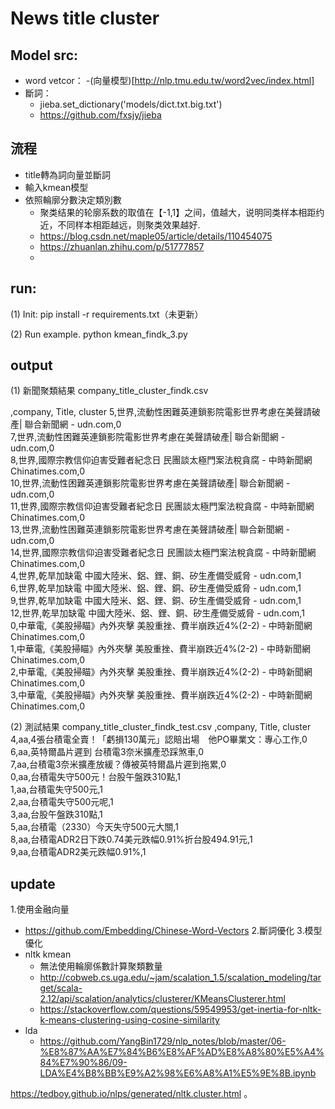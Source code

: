 # News title cluster

## Model src:
- word vetcor：
    -(向量模型)[http://nlp.tmu.edu.tw/word2vec/index.html]
- 斷詞：
    - jieba.set_dictionary('models/dict.txt.big.txt')
    - https://github.com/fxsjy/jieba

## 流程
- title轉為詞向量並斷詞   
- 輸入kmean模型   
- 依照輪廓分數決定類別數   
   - 聚类结果的轮廓系数的取值在【-1,1】之间，值越大，说明同类样本相距约近，不同样本相距越远，则聚类效果越好. 
   - https://blog.csdn.net/maple05/article/details/110454075
   - https://zhuanlan.zhihu.com/p/51777857
   - 
## run:
(1) Init: 
pip install -r requirements.txt（未更新）

(2) Run example.
python kmean_findk_3.py


## output

(1) 新聞聚類結果
company_title_cluster_findk.csv

,company,    Title,                                  cluster
5,世界,流動性困難英連鎖影院電影世界考慮在美聲請破產| 聯合新聞網 - udn.com,0  
7,世界,流動性困難英連鎖影院電影世界考慮在美聲請破產| 聯合新聞網 - udn.com,0  
8,世界,國際宗教信仰迫害受難者紀念日 民團談太極門案法稅貪腐 - 中時新聞網 Chinatimes.com,0  
10,世界,流動性困難英連鎖影院電影世界考慮在美聲請破產| 聯合新聞網 - udn.com,0  
11,世界,國際宗教信仰迫害受難者紀念日 民團談太極門案法稅貪腐 - 中時新聞網 Chinatimes.com,0  
13,世界,流動性困難英連鎖影院電影世界考慮在美聲請破產| 聯合新聞網 - udn.com,0  
14,世界,國際宗教信仰迫害受難者紀念日 民團談太極門案法稅貪腐 - 中時新聞網 Chinatimes.com,0  
4,世界,乾旱加缺電 中國大陸米、鋁、鋰、銅、矽生產備受威脅 - udn.com,1   
6,世界,乾旱加缺電 中國大陸米、鋁、鋰、銅、矽生產備受威脅 - udn.com,1  
9,世界,乾旱加缺電 中國大陸米、鋁、鋰、銅、矽生產備受威脅 - udn.com,1  
12,世界,乾旱加缺電 中國大陸米、鋁、鋰、銅、矽生產備受威脅 - udn.com,1  
0,中華電,《美股掃瞄》內外夾擊 美股重挫、費半崩跌近4%(2-2) - 中時新聞網 Chinatimes.com,0  
1,中華電,《美股掃瞄》內外夾擊 美股重挫、費半崩跌近4%(2-2) - 中時新聞網 Chinatimes.com,0   
2,中華電,《美股掃瞄》內外夾擊 美股重挫、費半崩跌近4%(2-2) - 中時新聞網 Chinatimes.com,0  
3,中華電,《美股掃瞄》內外夾擊 美股重挫、費半崩跌近4%(2-2) - 中時新聞網 Chinatimes.com,0  

(2) 測試結果
company_title_cluster_findk_test.csv
,company,      Title,                           cluster  
4,aa,4張台積電全賣！「虧損130萬元」認賠出場　他PO畢業文：專心工作,0  
6,aa,英特爾晶片遲到 台積電3奈米擴產恐踩煞車,0  
7,aa,台積電3奈米擴產放緩？傳被英特爾晶片遲到拖累,0  
0,aa,台積電失守500元！台股午盤跌310點,1  
1,aa,台積電失守500元,1  
2,aa,台積電失守500元呢,1  
3,aa,台股午盤跌310點,1  
5,aa,台積電（2330）今天失守500元大關,1  
8,aa,台積電ADR2日下跌0.74美元跌幅0.91%折台股494.91元,1  
9,aa,台積電ADR2美元跌幅0.91%,1  


## update
1.使用金融向量
 - https://github.com/Embedding/Chinese-Word-Vectors
2.斷詞優化
3.模型優化
 - nltk kmean
   - 無法使用輪廓係數計算聚類數量   
   - http://cobweb.cs.uga.edu/~jam/scalation_1.5/scalation_modeling/target/scala-2.12/api/scalation/analytics/clusterer/KMeansClusterer.html
   - https://stackoverflow.com/questions/59549953/get-inertia-for-nltk-k-means-clustering-using-cosine-similarity
 - lda
    - https://github.com/YangBin1729/nlp_notes/blob/master/06-%E8%87%AA%E7%84%B6%E8%AF%AD%E8%A8%80%E5%A4%84%E7%90%86/09-LDA%E4%B8%BB%E9%A2%98%E6%A8%A1%E5%9E%8B.ipynb       
       
 https://tedboy.github.io/nlps/generated/nltk.cluster.html
 。
